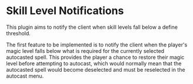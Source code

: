 # Skill Level Notifications
This plugin aims to notify the client when skill levels fall below a define threshold.

The first feature to be implemented is to notify the client when the player's magic level
falls below what is required for the currently selected autocasted spell. This provides the
player a chance to restore their magic level before attempting to autocast, which would
normally mean that the autocasted spell would become deselected and must be
reselected in the autocast menu. 